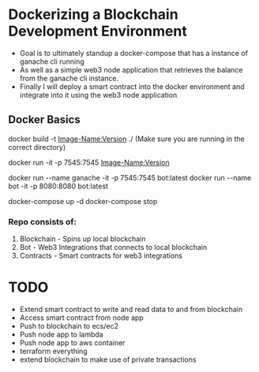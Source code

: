 # Dockerizing a Blockchain Development Environment

- Goal is to ultimately standup a docker-compose that has a instance of ganache cli running 
- As well as a simple web3 node application that retrieves the balance from the ganache cli instance.
- Finally I will deploy a smart contract into the docker environment and integrate into it using the web3 node application

## Docker Basics

docker build -t <Image-Name:Version>  ./ (Make sure you are running in the correct directory)

docker run -it -p 7545:7545 <Image-Name:Version>

docker run --name ganache -it -p 7545:7545 bot:latest
docker run --name bot -it -p 8080:8080 bot:latest

docker-compose up -d
docker-compose stop 

### Repo consists of:
1. Blockchain - Spins up local blockchain
2. Bot - Web3 Integrations that connects to local blockchain
3. Contracts - Smart contracts for web3 integrations 



# TODO

- Extend smart contract to write and read data to and from blockchain
- Access smart contract from node app
- Push to blockchain to ecs/ec2
- Push node app to lambda 
- Push node app to aws container
- terraform everything
- extend blockchain to make use of private transactions
